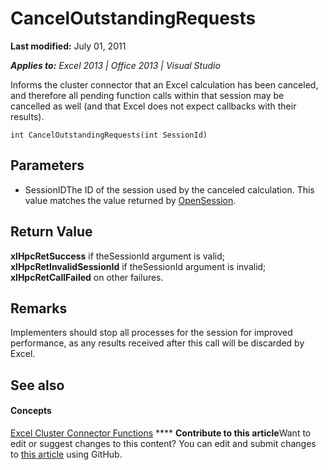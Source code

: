 
# CancelOutstandingRequests

 **Last modified:** July 01, 2011

 _**Applies to:** Excel 2013 | Office 2013 | Visual Studio_

Informs the cluster connector that an Excel calculation has been canceled, and therefore all pending function calls within that session may be cancelled as well (and that Excel does not expect callbacks with their results).


```
int CancelOutstandingRequests(int SessionId)
```


## Parameters


- SessionIDThe ID of the session used by the canceled calculation. This value matches the value returned by  [OpenSession](6cfd3513-800f-4602-b3e6-6430920718d6.md).
    

## Return Value

 **xlHpcRetSuccess** if theSessionId argument is valid; **xlHpcRetInvalidSessionId** if theSessionId argument is invalid; **xlHpcRetCallFailed** on other failures.


## Remarks

Implementers should stop all processes for the session for improved performance, as any results received after this call will be discarded by Excel.


## See also


#### Concepts


 [Excel Cluster Connector Functions](65927ef9-29f7-499a-a1c1-6f672c09bb6b.md)
****   **Contribute to this article**Want to edit or suggest changes to this content? You can edit and submit changes to  [this article](https://github.com/jhershey00/VBA_Excel_Test/OpenXMLCon/articles/0de9d4e2-eb3f-40e7-aa24-f430892eb9ec.md) using GitHub.

